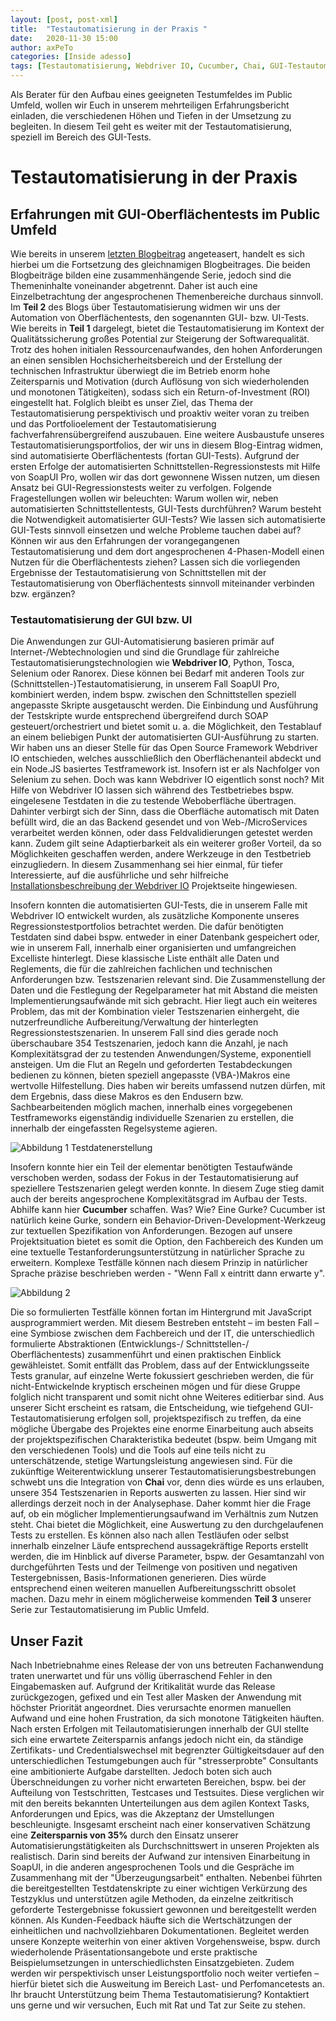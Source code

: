 ```yaml
---
layout: [post, post-xml]              
title:  "Testautomatisierung in der Praxis "        
date:   2020-11-30 15:00                    
author: axPeTo                    
categories: [Inside adesso]             
tags: [Testautomatisierung, Webdriver IO, Cucumber, Chai, GUI-Testautomatisierung]
---
```


Als Berater für den Aufbau eines geeigneten Testumfeldes im Public Umfeld, wollen wir Euch in unserem mehrteiligen Erfahrungsbericht einladen, die verschiedenen Höhen und Tiefen in der Umsetzung zu begleiten.
In diesem Teil geht es weiter mit der Testautomatisierung, speziell im Bereich des GUI-Tests.

# Testautomatisierung in der Praxis
## Erfahrungen mit GUI-Oberflächentests im Public Umfeld
Wie bereits in unserem [letzten Blogbeitrag](https://www.adesso.de/de/news/blog/testautomatisierung-in-der-praxis-erfahrungen-mit-soapui-im-public-umfeld.jsp) angeteasert, handelt es sich hierbei um die Fortsetzung des gleichnamigen Blogbeitrages. 
Die beiden Blogbeiträge bilden eine zusammenhängende Serie, jedoch sind die Themeninhalte voneinander abgetrennt. 
Daher ist auch eine Einzelbetrachtung der angesprochenen Themenbereiche durchaus sinnvoll.
Im **Teil 2** des Blogs über Testautomatisierung widmen wir uns der Automation von Oberflächentests, den sogenannten GUI- bzw. UI-Tests. 
Wie bereits in **Teil 1** dargelegt, bietet die Testautomatisierung im Kontext der Qualitätssicherung großes Potential zur Steigerung der Softwarequalität. 
Trotz des hohen initialen Ressourcenaufwandes, den hohen Anforderungen an einen sensiblen Hochsicherheitsbereich und der Erstellung der technischen Infrastruktur überwiegt die im Betrieb enorm hohe Zeitersparnis und Motivation (durch Auflösung von sich wiederholenden und monotonen Tätigkeiten), sodass sich ein Return-of-Investment (ROI) eingestellt hat. 
Folglich bleibt es unser Ziel, das Thema der Testautomatisierung perspektivisch und proaktiv weiter voran zu treiben und das Portfolioelement der Testautomatisierung fachverfahrensübergreifend auszubauen. 
Eine weitere Ausbaustufe unseres Testautomatisierungsportfolios, der wir uns in diesem Blog-Eintrag widmen, sind automatisierte Oberflächentests (fortan GUI-Tests). 
Aufgrund der ersten Erfolge der automatisierten Schnittstellen-Regressionstests mit Hilfe von SoapUI Pro, wollen wir das dort gewonnene Wissen nutzen, um diesen Ansatz bei GUI-Regressionstests weiter zu verfolgen. 
Folgende Fragestellungen wollen wir beleuchten: Warum wollen wir, neben automatisierten Schnittstellentests, GUI-Tests durchführen? Warum besteht die Notwendigkeit automatisierter GUI-Tests? 
Wie lassen sich automatisierte GUI-Tests sinnvoll einsetzen und welche Probleme tauchen dabei auf? 
Können wir aus den Erfahrungen der vorangegangenen Testautomatisierung und dem dort angesprochenen 4-Phasen-Modell einen Nutzen für die Oberflächentests ziehen? Lassen sich die vorliegenden Ergebnisse der Testautomatisierung von Schnittstellen mit der Testautomatisierung von Oberflächentests sinnvoll miteinander verbinden bzw. ergänzen?

### Testautomatisierung der GUI bzw. UI
Die Anwendungen zur GUI-Automatisierung basieren primär auf Internet-/Webtechnologien und sind die Grundlage für zahlreiche Testautomatisierungstechnologien wie **Webdriver IO**, Python, Tosca, Selenium oder Ranorex. 
Diese können bei Bedarf mit anderen Tools zur (Schnittstellen-)Testautomatisierung, in unserem Fall SoapUI Pro, kombiniert werden, indem bspw. zwischen den Schnittstellen speziell angepasste Skripte ausgetauscht werden. 
Die Einbindung und Ausführung der Testskripte wurde entsprechend übergreifend durch SOAP gesteuert/orchestriert und bietet somit u. a. die Möglichkeit, den Testablauf an einem beliebigen Punkt der automatisierten GUI-Ausführung zu starten. 
Wir haben uns an dieser Stelle für das Open Source Framework Webdriver IO entschieden, welches ausschließlich den Oberflächenanteil abdeckt und ein Node.JS basiertes Testframework ist. 
Insofern ist er als Nachfolger von Selenium zu sehen. 
Doch was kann Webdriver IO eigentlich sonst noch?
Mit Hilfe von Webdriver IO lassen sich während des Testbetriebes bspw. eingelesene Testdaten in die zu testende Weboberfläche übertragen. 
Dahinter verbirgt sich der Sinn, dass die Oberfläche automatisch mit Daten befüllt wird, die an das Backend gesendet und von Web-/MicroServices verarbeitet werden können, oder dass Feldvalidierungen getestet werden kann. 
Zudem gilt seine Adaptierbarkeit als ein weiterer großer Vorteil, da so Möglichkeiten geschaffen werden, andere Werkzeuge in den Testbetrieb einzugliedern. 
In diesem Zusammenhang sei hier einmal, für tiefer Interessierte, auf die ausführliche und sehr hilfreiche [Installationsbeschreibung der Webdriver IO](https://webdriver.io/docs/gettingstarted.html) Projektseite hingewiesen.


Insofern konnten die automatisierten GUI-Tests, die in unserem Falle mit Webdriver IO entwickelt wurden, als zusätzliche Komponente unseres Regressionstestportfolios betrachtet werden. 
Die dafür benötigten Testdaten sind dabei bspw. entweder in einer Datenbank gespeichert oder, wie in unserem Fall, innerhalb einer organisierten und umfangreichen Excelliste hinterlegt. 
Diese klassische Liste enthält alle Daten und Reglements, die für die zahlreichen fachlichen und technischen Anforderungen bzw. Testszenarien relevant sind. 
Die Zusammenstellung der Daten und die Festlegung der Regelparameter hat mit Abstand die meisten Implementierungsaufwände mit sich gebracht. 
Hier liegt auch ein weiteres Problem, das mit der Kombination vieler Testszenarien einhergeht, die nutzerfreundliche Aufbereitung/Verwaltung der hinterlegten Regressionstestszenarien. 
In unserem Fall sind dies gerade noch überschaubare 354 Testszenarien, jedoch kann die Anzahl, je nach Komplexitätsgrad der zu testenden Anwendungen/Systeme, exponentiell ansteigen. 
Um die Flut an Regeln und geforderten Testabdeckungen bedienen zu können, bieten speziell angepasste (VBA-)Makros eine wertvolle Hilfestellung. 
Dies haben wir bereits umfassend nutzen dürfen, mit dem Ergebnis, dass diese Makros es den Endusern bzw. Sachbearbeitenden möglich machen, innerhalb eines vorgegebenen Testframeworks eigenständig individuelle Szenarien zu erstellen, die innerhalb der eingefassten Regelsysteme agieren. 

![Abbildung 1 Testdatenerstellung](/assets/images/posts/Testautomatisierung-in-der-Praxis/Testdatenerstellung.png)

Insofern konnte hier ein Teil der elementar benötigten Testaufwände verschoben werden, sodass der Fokus in der Testautomatisierung auf speziellere Testszenarien gelegt werden konnte. 
In diesem Zuge stieg damit auch der bereits angesprochene Komplexitätsgrad im Aufbau der Tests. 
Abhilfe kann hier **Cucumber** schaffen. 
Was? Wie? Eine Gurke?
Cucumber ist natürlich keine Gurke, sondern ein Behavior-Driven-Development-Werkzeug zur textuellen Spezifikation von Anforderungen. 
Bezogen auf unsere Projektsituation bietet es somit die Option, den Fachbereich des Kunden um eine textuelle Testanforderungsunterstützung in natürlicher Sprache zu erweitern. 
Komplexe Testfälle können nach diesem Prinzip in natürlicher Sprache präzise beschrieben werden - "Wenn Fall x eintritt dann erwarte y". 

![Abbildung 2](/assets/images/posts/Testautomatisierung-in-der-Praxis/Testfallbeschreibung.png)

Die so formulierten Testfälle können fortan im Hintergrund mit JavaScript ausprogrammiert werden. 
Mit diesem Bestreben entsteht – im besten Fall – eine Symbiose zwischen dem Fachbereich und der IT, die unterschiedlich formulierte Abstraktionen (Entwicklungs-/ Schnittstellen-/ Oberflächentests) zusammenführt und einen praktischen Einblick gewähleistet. 
Somit entfällt das Problem, dass auf der Entwicklungsseite Tests granular, auf einzelne Werte fokussiert geschrieben werden, die für nicht-Entwickelnde kryptisch erscheinen mögen und für diese Gruppe folglich nicht transparent und somit nicht ohne Weiteres editierbar sind.
Aus unserer Sicht erscheint es ratsam, die Entscheidung, wie tiefgehend GUI-Testautomatisierung erfolgen soll, projektspezifisch zu treffen, da eine mögliche Übergabe des Projektes eine enorme Einarbeitung auch abseits der projektspezifischen Charakteristika bedeutet (bspw. beim Umgang mit den verschiedenen Tools) und die Tools auf eine teils nicht zu unterschätzende, stetige Wartungsleistung angewiesen sind.
Für die zukünftige Weiterentwicklung unserer Testautomatisierungsbestrebungen schwebt uns die Integration von **Chai** vor, denn dies würde es uns erlauben, unsere 354 Testszenarien in Reports auswerten zu lassen. 
Hier sind wir allerdings derzeit noch in der Analysephase. 
Daher kommt hier die Frage auf, ob ein möglicher Implementierungsaufwand im Verhältnis zum Nutzen steht.
Chai bietet die Möglichkeit, eine Auswertung zu den durchgelaufenen Tests zu erstellen. 
Es können also nach allen Testläufen oder selbst innerhalb einzelner Läufe entsprechend aussagekräftige Reports erstellt werden, die im Hinblick auf diverse Parameter, bspw. der Gesamtanzahl von durchgeführten Tests und der Teilmenge von positiven und negativen Testergebnissen, Basis-Informationen generieren.
Dies würde entsprechend einen weiteren manuellen Aufbereitungsschritt obsolet machen. 
Dazu mehr in einem möglicherweise kommenden **Teil 3** unserer Serie zur Testautomatisierung im Public Umfeld.


## Unser Fazit
Nach Inbetriebnahme eines Release der von uns betreuten Fachanwendung traten unerwartet und für uns völlig überraschend Fehler in den Eingabemasken auf. 
Aufgrund der Kritikalität wurde das Release zurückgezogen, gefixed und ein Test aller Masken der Anwendung mit höchster Priorität angeordnet. 
Dies verursachte enormen manuellen Aufwand und eine hohen Frustration, da sich monotone Tätigkeiten häuften. 
Nach ersten Erfolgen mit Teilautomatisierungen innerhalb der GUI stellte sich eine erwartete Zeitersparnis anfangs jedoch nicht ein, da ständige Zertifikats- und Credentialswechsel mit begrenzter Gültigkeitsdauer auf den unterschiedlichen Testumgebungen auch für "stresserprobte" Consultants eine ambitionierte Aufgabe darstellten. 
Jedoch boten sich auch Überschneidungen zu vorher nicht erwarteten Bereichen, bspw. bei der Aufteilung von Testschritten, Testcases und Testsuites. 
Diese verglichen wir mit den bereits bekannten Unterteilungen aus dem agilen Kontext Tasks, Anforderungen und Epics, was die Akzeptanz der Umstellungen beschleunigte.
Insgesamt erscheint nach einer konservativen Schätzung eine **Zeitersparnis von 35%** durch den Einsatz unserer Automatisierungstätigkeiten als Durchschnittswert in unseren Projekten als realistisch. 
Darin sind bereits der Aufwand zur intensiven Einarbeitung in SoapUI, in die anderen angesprochenen Tools und die Gespräche im Zusammenhang mit der "Überzeugungsarbeit" enthalten. 
Nebenbei führten die bereitgestellten Testdatenskripte zu einer wichtigen Verkürzung des Testzyklus und unterstützen agile Methoden, da einzelne zeitkritisch geforderte Testergebnisse fokussiert gewonnen und bereitgestellt werden können. 
Als Kunden-Feedback häufte sich die Wertschätzungen der einheitlichen und nachvollziehbaren Dokumentationen. 
Begleitet werden unsere Konzepte weiterhin von einer aktiven Vorgehensweise, bspw. durch wiederholende Präsentationsangebote und erste praktische Beispielumsetzungen in unterschiedlichsten Einsatzgebieten. 
Zudem werden wir perspektivisch unser Leistungsportfolio noch weiter vertiefen – hierfür bietet sich die Ausweitung im Bereich Last- und Perfomancetests an.
Ihr braucht Unterstützung beim Thema Testautomatisierung? Kontaktiert uns gerne und wir versuchen, Euch mit Rat und Tat zur Seite zu stehen.
